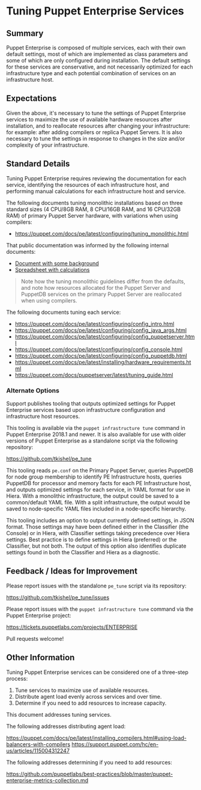 # Tuning Puppet Enterprise Services

## Summary

Puppet Enterprise is composed of multiple services, each with their own default settings, most of which are implemented as class parameters and some of which are only configured during installation. The default settings for these services are conservative, and not necessarily optimized for each infrastructure type and each potential combination of services on an infrastructure host.

## Expectations

Given the above, it's necessary to tune the settings of Puppet Enterprise services to maximize the use of available hardware resources after installation, and to reallocate resources after changing your infrastructure: for example: after adding compilers or replica Puppet Servers. It is also necessary to tune the settings in response to changes in the size and/or complexity of your infrastructure.

## Standard Details

Tuning Puppet Enterprise requires reviewing the documentation for each service, identifying the resources of each infrastructure host, and performing manual calculations for each infrastructure host and service.

The following documents tuning monolithic installations based on three standard sizes (4 CPU/8GB RAM, 8 CPU/16GB RAM, and 16 CPU/32GB RAM) of primary Puppet Server hardware, with variations when using compilers:

  * https://puppet.com/docs/pe/latest/configuring/tuning_monolithic.html

That public documentation was informed by the following internal documents:

  * [Document with some background](https://docs.google.com/document/d/1o3I5jSaonSj0-xCF7B9YNfUN_DhkeO-F-mBJeFnXPiw/edit)
  * [Spreadsheet with calculations](https://docs.google.com/spreadsheets/d/15FzysLcGkG8cEFFVuxE6nyca7x4YxQcn38wFWLXNVgk/edit)

> Note how the tuning monolithic guidelines differ from the defaults, and note how resources allocated for the Puppet Server and PuppetDB services on the primary Puppet Server are reallocated when using compilers.

The following documents tuning each service:

* https://puppet.com/docs/pe/latest/configuring/config_intro.html
* https://puppet.com/docs/pe/latest/configuring/config_java_args.html
* https://puppet.com/docs/pe/latest/configuring/config_puppetserver.html
* https://puppet.com/docs/pe/latest/configuring/config_console.html
* https://puppet.com/docs/pe/latest/configuring/config_puppetdb.html
* https://puppet.com/docs/pe/latest/installing/hardware_requirements.html
* https://puppet.com/docs/puppetserver/latest/tuning_guide.html

### Alternate Options

Support publishes tooling that outputs optimized settings for Puppet Enterprise services based upon infrastructure configuration and infrastructure host resources.

This tooling is available via the `puppet infrastructure tune` command in Puppet Enterprise 2018.1 and newer. It is also available for use with older versions of Puppet Enterprise as a standalone script via the following repository:

https://github.com/tkishel/pe_tune

This tooling reads `pe.conf` on the Primary Puppet Server, queries PuppetDB for node group membership to identify PE Infrastructure hosts, queries PuppetDB for processor and memory facts for each PE Infrastructure host, and outputs optimized settings for each service, in YAML format for use in Hiera. With a monolithic infrastructure, the output could be saved to a common/default YAML file. With a split infrastructure, the output would be saved to node-specific YAML files included in a node-specific hierarchy.

This tooling includes an option to output currently defined settings, in JSON format. Those settings may have been defined either in the Classifier (the Console) or in Hiera, with Classifier settings taking precedence over Hiera settings. Best practice is to define settings in Hiera (preferred) or the Classifier, but not both. The output of this option also identifies duplicate settings found in both the Classifier and Hiera as a diagnostic.

## Feedback / Ideas for Improvement

Please report issues with the standalone `pe_tune` script via its repository:

https://github.com/tkishel/pe_tune/issues

Please report issues with the `puppet infrastructure tune` command via the Puppet Enterprise project:

https://tickets.puppetlabs.com/projects/ENTERPRISE

Pull requests welcome!

## Other Information

Tuning Puppet Enterprise services can be considered one of a three-step process:

1. Tune services to maximize use of available resources.
1. Distribute agent load evenly across services and over time.
3. Determine if you need to add resources to increase capacity.

This document addresses tuning services.

The following addresses distributing agent load:

https://puppet.com/docs/pe/latest/installing_compilers.html#using-load-balancers-with-compilers
https://support.puppet.com/hc/en-us/articles/115004312247

The following addresses determining if you need to add resources:

https://github.com/puppetlabs/best-practices/blob/master/puppet-enterprise-metrics-collection.md
